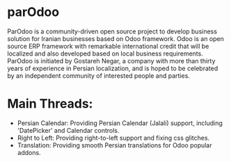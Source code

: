 # parOdoo
ParOdoo is a community-driven open source project to develop business solution for Iranian businesses based on Odoo framework. Odoo is an open source ERP framework with remarkable international credit that will be localized and also developed based on local business requirements. ParOdoo is initiated by Gostareh Negar, a company with more than thirty years of experience in Persian localization, and is hoped to be celebrated by an independent community of interested people and parties.

# Main Threads:
* Persian Calendar: Providing Persian Calendar (Jalali) support, including 'DatePicker' and Calendar controls.
* Right to Left: Providing right-to-left support and fixing css glitches.
* Translation: Providing smooth Persian translations for Odoo popular addons.
